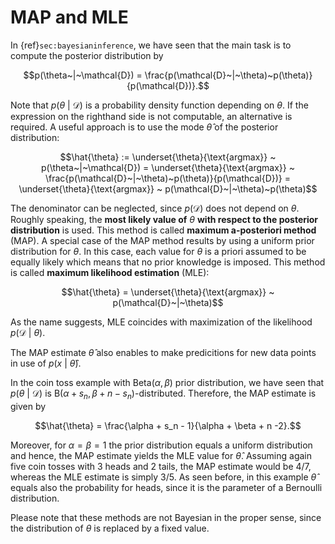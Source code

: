# MAP and MLE

In {ref}```sec:bayesianinference```, we have seen that the main task is to compute the posterior distribution by

$$p(\theta~|~\mathcal{D}) = \frac{p(\mathcal{D}~|~\theta)~p(\theta)}{p(\mathcal{D})}.$$

Note that $p(\theta~|~\mathcal{D})$ is a probability density function depending on $\theta$. If the expression on the righthand side is not computable, an alternative is required. A useful approach is to use the mode $\hat{\theta}$ of the posterior distribution:

$$\hat{\theta} := \underset{\theta}{\text{argmax}} ~ p(\theta~|~\mathcal{D}) = \underset{\theta}{\text{argmax}} ~ \frac{p(\mathcal{D}~|~\theta)~p(\theta)}{p(\mathcal{D})} = \underset{\theta}{\text{argmax}} ~ p(\mathcal{D}~|~\theta)~p(\theta)$$

The denominator can be neglected, since $p(\mathcal{D})$ does not depend on $\theta$. Roughly speaking, the **most likely value of** $\theta$ **with respect to the posterior distribution** is used. This method is called **maximum a-posteriori method** (MAP). A special case of the MAP method results by using a uniform prior distribution for $\theta$. In this case, each value for $\theta$ is a priori assumed to be equally likely which means that no prior knowledge is imposed. This method is called **maximum likelihood estimation** (MLE):

$$\hat{\theta} = \underset{\theta}{\text{argmax}} ~ p(\mathcal{D}~|~\theta)$$

As the name suggests, MLE coincides with maximization of the likelihood $p(\mathcal{D}~|~\theta)$.

The MAP estimate $\hat{\theta}$ also enables to make predicitions for new data points in use of $p(x ~|~\hat{\theta})$. 

In the coin toss example with $\text{Beta}(\alpha, \beta)$ prior distribution, we have seen that $p(\theta~|~\mathcal{D})$ is $\text{B}(\alpha + s_n, \beta + n - s_n)$-distributed. Therefore, the MAP estimate is given by

$$\hat{\theta} = \frac{\alpha + s_n - 1}{\alpha + \beta + n -2}.$$

Moreover, for $\alpha = \beta = 1$ the prior distribution equals a uniform distribution and hence, the MAP estimate yields the MLE value for $\hat{\theta}$. Assuming again five coin tosses with 3 heads and 2 tails, the MAP estimate would be $4/7$, whereas the MLE estimate is simply $3/5$. As seen before, in this example $\hat{\theta}$ equals also the probability for heads, since it is the parameter of a Bernoulli distribution.

Please note that these methods are not Bayesian in the proper sense, since the distribution of $\theta$ is replaced by a fixed value.
